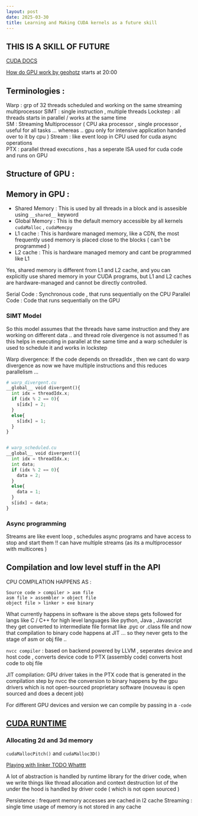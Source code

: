 ```yaml
---
layout: post
date: 2025-03-30
title: Learning and Making CUDA kernels as a future skill 
---
```


## THIS IS A SKILL OF FUTURE 
[CUDA DOCS](https://docs.nvidia.com/cuda/cuda-c-programming-guide/)

[How do GPU work by geohotz](https://www.youtube.com/watch?v=OUzm06YaUsI) starts at 20:00 


## Terminologies : 
Warp : grp of 32 threads scheduled and working on the same streaming multiprocessor 
SIMT : single instruction , multiple threads
Lockstep : all threads starts in parallel / works at the same time  
SM : Streaming Multiprocessor ( CPU aka processor , single processor , useful for all tasks ... whereas .. gpu only for intensive application handed over to it by cpu )
Stream : like event loop in CPU used for cuda async operations  
PTX : parallel thread executions , has a seperate ISA used for cuda code and runs on GPU 

## Structure of GPU :



## Memory in GPU : 

* Shared Memory : This is used by all threads in a block and is assesible using `__shared__` keyword  
* Global Memory : This is the default memory accessible by all kernels `cudaMalloc` , `cudaMemcpy`  
* L1 cache : This is hardware managed memory, like a CDN, the most frequently used memory is placed close to the blocks ( can't be programmed )  
* L2 cache : This is hardware managed memory and cant be programmed like L1

Yes, shared memory is different from L1 and L2 cache, and you can explicitly use shared memory in your CUDA programs, but L1 and L2 caches are hardware-managed and cannot be directly controlled.

Serial Code : Synchronous code , that runs sequentially on the CPU 
Parallel Code : Code that runs sequentially on the GPU

### SIMT Model 
So this model assumes that the threads have same instruction and they are working on different data .. and thread role divergence is not assumed !! as this helps in executing in parallel at the same time and a warp scheduler is used to schedule it and works in lockstep 

Warp divergence: If the code depends on threadIdx , then we cant do warp divergence as now we have multiple instructions and this reduces parallelism ...

```python
# warp_divergent.cu
__global__ void divergent(){
  int idx = threadIdx.x;
  if (idx % 2 == 0){
    s[idx] = 2;
  }
  else{
    s[idx] = 1;
  }
}


# warp_scheduled.cu
__global__ void divergent(){
  int idx = threadIdx.x;
  int data;
  if (idx % 2 == 0){
    data = 2;
  }
  else{
    data = 1;
  }
  s[idx] = data;
}

```
### Async programming
Streams are like event loop , schedules async programs and have access to stop and start them !!
can have multiple streams (as its a multiprocessor with multicores )  



## Compilation and low level stuff in the API 
CPU COMPILATION HAPPENS AS : 

```
Source code > compiler > asm file
asm file > assembler > object file
object file > linker > exe binary 
```

What currently happens in software is the above steps gets followed for langs like C / C++ for high level languages like python, Java , Javascript they get converted to intermediate file format like .pyc or .class file and now that compilation to binary code happens at JIT ... so they never gets to the stage of asm or obj file ..   



`nvcc compiler` : based on backend powered by LLVM , 
seperates device and host code , 
converts device code to PTX (assembly code) 
converts host code to obj file 

JIT compilation: 
GPU driver takes in the PTX code that is generated in the compilation step by nvcc 
the conversion to binary happens by the gpu drivers which is not open-sourced proprietary software (nouveau is open sourced and does a decent job)

For different GPU devices and version we can compile by passing in a `-code`  

## [CUDA RUNTIME](https://docs.nvidia.com/cuda/cuda-c-programming-guide/#cuda-runtime)

### Allocating 2d and 3d memory 
`cudaMallocPitch()` and `cudaMalloc3D()` 

[Playing with linker TODO Whatttt](https://chatgpt.com/share/67e9b3b4-26a0-8009-a3ec-0eadc15725d3)

A lot of abstraction is handled by runtime library for the driver code, when we write things like thread allocation and context destruction lot of the under the hood is handled by driver code ( which is not open sourced )

Persistence : frequent memory accesses are cached in l2 cache
Streaming : single time usage of memory is not stored in any cache












